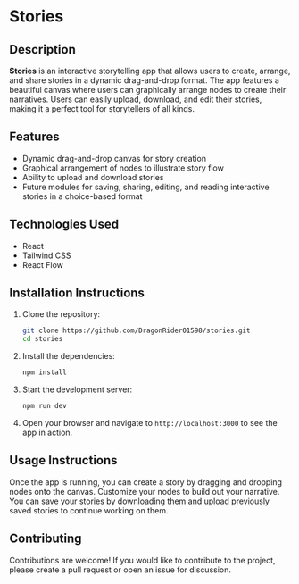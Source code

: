 # Stories

## Description
**Stories** is an interactive storytelling app that allows users to create, arrange, and share stories in a dynamic drag-and-drop format. The app features a beautiful canvas where users can graphically arrange nodes to create their narratives. Users can easily upload, download, and edit their stories, making it a perfect tool for storytellers of all kinds.

## Features
- Dynamic drag-and-drop canvas for story creation
- Graphical arrangement of nodes to illustrate story flow
- Ability to upload and download stories
- Future modules for saving, sharing, editing, and reading interactive stories in a choice-based format

## Technologies Used
- React
- Tailwind CSS
- React Flow

## Installation Instructions
1. Clone the repository:
   ```bash
   git clone https://github.com/DragonRider01598/stories.git
   cd stories
   ```

2. Install the dependencies:
   ```bash
   npm install
   ```

3. Start the development server:
   ```bash
   npm run dev
   ```

4. Open your browser and navigate to `http://localhost:3000` to see the app in action.

## Usage Instructions
Once the app is running, you can create a story by dragging and dropping nodes onto the canvas. Customize your nodes to build out your narrative. You can save your stories by downloading them and upload previously saved stories to continue working on them.

## Contributing
Contributions are welcome! If you would like to contribute to the project, please create a pull request or open an issue for discussion.

